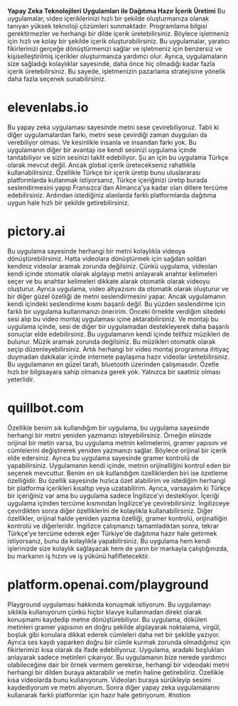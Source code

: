 **Yapay Zeka Teknolojileri Uygulamları ile Dağıtıma Hazır İçerik Üretimi**
Bu uygulamalar, video içeriklerinizi hızlı bir şekilde oluşturmanıza olanak tanıyan yüksek teknoloji çözümleri sunmaktadır. Programlama bilgisi gerektirmezler ve herhangi bir dilde içerik üretebilirsiniz. Böylece işletmeniz için hızlı ve kolay bir şekilde içerik oluşturabilirsiniz. Bu uygulamalar, yaratıcı fikirlerinizi gerçeğe dönüştürmenizi sağlar ve işletmeniz için benzersiz ve kişiselleştirilmiş içerikler oluşturmanıza yardımcı olur. Ayrıca, uygulamaların size sağladığı kolaylıklar sayesinde, daha önce hiç olmadığı kadar fazla içerik üretebilirsiniz. Bu sayede, işletmenizin pazarlama stratejisine yönelik daha fazla seçenek sunabilirsiniz.
# **elevenlabs.io**
Bu yapay zeka uygulaması sayesinde metni sese çevirebiliyoruz. Tabii ki diğer uygulamalardan farkı, metni sese çevirdiği zaman duyguları da verebiliyor olması. Ve kesinlikle insanla ve insandan farkı yok. Bu uygulamanın diğer bir avantajı ise kendi sesinizi uygulama içinde tanıtabiliyor ve sizin sesinizi taklit edebiliyor. Şu an için bu uygulama Türkçe olarak mevcut değil. Ancak global içerik üretecekseniz rahatlıkla kullanabilirsiniz. Özellikle Türkçe bir içerik üretip bunu uluslararası platformlarda kullanmak istiyorsanız, Türkçe içeriğinizi üretip burada seslendirmesini yapıp Fransızca'dan Almanca'ya kadar olan dillere tercüme edebilirsiniz. Ardından istediğiniz alanlarda farklı platformlarda dağıtıma uygun hale hızlı bir şekilde getirebilirsiniz.
# **pictory.ai**
Bu uygulama sayesinde herhangi bir metni kolaylıkla videoya dönüştürebilirsiniz. Hatta videolara dönüştürmek için sağdan soldan kendiniz videolar aramak zorunda değilsiniz. Çünkü uygulama, videoları kendi içinde otomatik olarak algılayıp metni anlayarak anahtar kelimeleri seçer ve bu anahtar kelimeleri dikkate alarak otomatik olarak videoyu oluşturur. Ayrıca uygulama, video altyazısını da otomatik olarak oluşturur ve bir diğer güzel özelliği de metni seslendirmesini yapar. Ancak uygulamanın kendi içindeki seslendirme kısmı başarılı değil. Bu yüzden seslendirme için farklı bir uygulama kullanmanızı öneririm. Önceki örnekte verdiğim sitedeki sesi alıp bu video montaj uygulaması içine aktarabilirsiniz. Ve montajı bu uygulama içinde, sesi de diğer bir uygulamadan destekleyerek daha başarılı sonuçlar elde edebilirsiniz. Bu uygulamanın kendi içinde telifsiz müzikleri de bulunur. Müzik aramak zorunda değilsiniz. Bu müzikleri otomatik olarak seçip düzenleyebilirsiniz. Artık herhangi bir video montaj programına ihtiyaç duymadan dakikalar içinde internete paylaşıma hazır videolar üretebilirsiniz. Bu uygulamanın en güzel tarafı, bluetooth üzerinden çalışmasıdır. Özetle hızlı bir bilgisayara sahip olmanıza gerek yok. Yalnızca bir saatiniz olması yeterlidir.
# **quillbot.com**
Özellikle benim sık kullandığım bir uygulama, bu uygulama sayesinde herhangi bir metni yeniden yazmanızı isteyebilirsiniz. Örneğin elinizde orijinal bir metin varsa, bu uygulama metnin kelimelerini, gramer yapısını ve cümlelerini değiştirerek yeniden yazmanızı sağlar. Böylece orijinal bir içerik elde edersiniz. Ayrıca bu uygulama sayesinde gramer kontrolü de yapabilirsiniz. Uygulamanın kendi içinde, metnin orijinalliğini kontrol eden bir seçenek mevcuttur. Benim en sık kullandığım özelliklerden biri ise özetleme özelliğidir. Bu özellik sayesinde hızlıca özet alabilirim ve istediğim herhangi bir platforma içerikleri kısaltıp veya uzatabilirim. Ayrıca, varsayalım ki Türkçe bir içeriğiniz var ama bu uygulama sadece İngilizce'yi destekliyor. İçeriği uygulama içinden tercüme kısmından İngilizce'ye çevirebilirsiniz. İngilizceye çevirdikten sonra diğer özelliklerini de kolaylıkla kullanabilirsiniz. Diğer özellikler, orijinal halde yeniden yazma özelliği, gramer kontrolü, orijinalliğin kontrolü ve diğerleridir. İngilizce çalışmanızı tamamladıktan sonra, tekrar Türkçe'ye tercüme ederek eğer Türkiye'de dağıtıma hazır hale getirmek istiyorsanız, bunu da kolaylıkla yapabilirsiniz. Bu uygulama hem kendi işlerinizde size kolaylık sağlayacak hem de yarın bir markayla çalıştığınızda, bu markanın iş hızını ve iş yükünü hafifletecektir.
# **platform.openai.com/playground**
Playground uygulaması hakkında konuşmak istiyorum. Bu uygulamayı sıklıkla kullanıyorum çünkü hiçbir klavye kullanmadan direkt olarak konuşmamı kaydedip metne dönüştürebiliyor. Bu uygulama, dökülen metinleri gramer yapısının en doğru şekilde algılayarak noktalama, virgül, boşluk gibi konulara dikkat ederek cümleleri daha net bir şekilde yazıyor. Ayrıca ses kaydı yaparken doğru bir cümle kurmak zorunda olmadığımız için fikirlerimizi kısa olarak da ifade edebiliyoruz. Uygulama, aradaki boşlukları anlayarak sadece metinleri çıkarıyor.
Bu uygulamanın bize nerede yardımcı olabileceğine dair bir örnek vermem gerekirse, herhangi bir videodaki metni herhangi bir dilden buraya aktarabilir ve metin haline getirebiliriz. Özellikle kısa videolarda bunu kullanıyorum. Videoları buraya sürükleyip sesimi kaydediyorum ve metni alıyorum. Sonra diğer yapay zeka uygulamalarını kullanarak farklı platformlar için hazır hale getiriyorum.
#notion